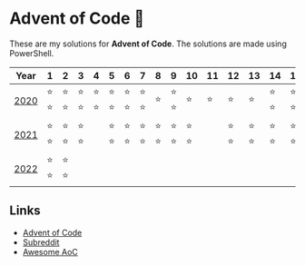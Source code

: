 # Advent of Code :christmas_tree:

These are my solutions for **Advent of Code**. The solutions are made using PowerShell.

| Year | 1 | 2 | 3 | 4 | 5 | 6 | 7 | 8 | 9 | 10 | 11 | 12 | 13 | 14 | 15 | 16 | 17 | 18 | 19 | 20 | 21 | 22 | 23 | 24 | 25 |
| --- | --- | --- | --- | --- | --- | --- | --- | --- | --- | --- | --- | --- | --- | --- | --- | --- | --- | --- | --- | --- | --- | --- | --- | --- | --- |
| [2020](https://adventofcode.com/2020) | :star: :star: | :star: :star: | :star: :star: | :star: :star: | :star: :star: | :star: :star: | :star: :star: | :star: | :star: :star: | :star: | :star: | :star: | :star: | :star: :star: | :star: :star: | :star: :star: | | :star: :star: | | | | :star: | :star: | | |
| [2021](https://adventofcode.com/2021) | :star: :star: | :star: :star: | :star: :star: | | :star: :star: | :star: :star: | :star: :star: | :star: :star: | :star: :star: | :star: :star: | | :star: :star: | :star: :star: | :star: :star: | :star: :star: | | :star: :star: | | | | :star: | | :star: | | |
| [2022](https://adventofcode.com/2022) | :star: :star: | :star: :star: | | | | | | | | | | | | | | | | | | | | | | | |

## Links

- [Advent of Code](https://adventofcode.com)
- [Subreddit](https://www.reddit.com/r/adventofcode/)
- [Awesome AoC](https://github.com/Bogdanp/awesome-advent-of-code)
